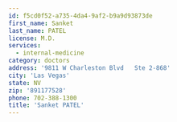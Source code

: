 ```yaml
---
id: f5cd0f52-a735-4da4-9af2-b9a9d93873de
first_name: Sanket
last_name: PATEL
license: M.D.
services:
  - internal-medicine
category: doctors
address: '9811 W Charleston Blvd   Ste 2-868'
city: 'Las Vegas'
state: NV
zip: '891177528'
phone: 702-388-1300
title: 'Sanket PATEL'
---
```

